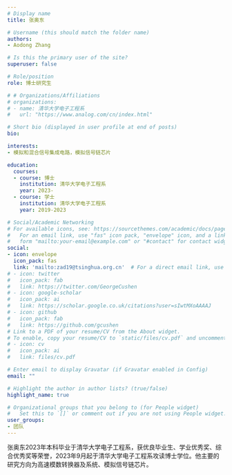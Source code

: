 ```yaml
---
# Display name
title: 张奥东

# Username (this should match the folder name)
authors:
- Aodong Zhang

# Is this the primary user of the site?
superuser: false

# Role/position
role: 博士研究生

# # Organizations/Affiliations
# organizations:
# - name: 清华大学电子工程系
#   url: "https://www.analog.com/cn/index.html"

# Short bio (displayed in user profile at end of posts)
bio: 

interests:
- 模拟和混合信号集成电路，模拟信号链芯片

education:
  courses:
  - course: 博士
    institution: 清华大学电子工程系
    year: 2023-
  - course: 学士
    institution: 清华大学电子工程系
    year: 2019-2023

# Social/Academic Networking
# For available icons, see: https://sourcethemes.com/academic/docs/page-builder/#icons
#   For an email link, use "fas" icon pack, "envelope" icon, and a link in the
#   form "mailto:your-email@example.com" or "#contact" for contact widget.
social:
- icon: envelope
  icon_pack: fas
  link: 'mailto:zad19@tsinghua.org.cn'  # For a direct email link, use "mailto:test@example.org".
# - icon: twitter
#   icon_pack: fab
#   link: https://twitter.com/GeorgeCushen
# - icon: google-scholar
#   icon_pack: ai
#   link: https://scholar.google.co.uk/citations?user=sIwtMXoAAAAJ
# - icon: github
#   icon_pack: fab
#   link: https://github.com/gcushen
# Link to a PDF of your resume/CV from the About widget.
# To enable, copy your resume/CV to `static/files/cv.pdf` and uncomment the lines below.
# - icon: cv
#   icon_pack: ai
#   link: files/cv.pdf

# Enter email to display Gravatar (if Gravatar enabled in Config)
email: ""

# Highlight the author in author lists? (true/false)
highlight_name: true

# Organizational groups that you belong to (for People widget)
#   Set this to `[]` or comment out if you are not using People widget.
user_groups:
- 团队
---
```


张奥东2023年本科毕业于清华大学电子工程系，获优良毕业生、学业优秀奖、综合优秀奖等荣誉，2023年9月起于清华大学电子工程系攻读博士学位。他主要的研究方向为高速模数转换器及系统、模拟信号链芯片。

